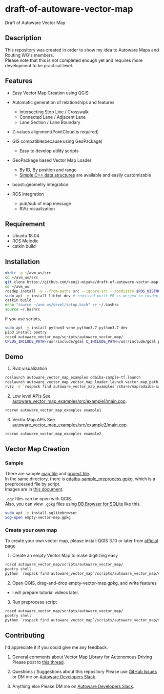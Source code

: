 # draft-of-autoware-vector-map

Draft of Autoware Vector Map

## Description

This repository was created in order to show my idea to Autoware Maps and Routing WG's members.  
Please note that this is not completed enough yet and requires more development to be practical level.

## Features

- Easy Vector Map Creation using QGIS
- Automatic generation of relationships and features
  - Intersecting Stop Line / Crosswalk
  - Connected Lane / Adjacent Lane
  - Lane Section / Lane Boundary
- Z-values alignment(PointCloud is required)
- GIS compatible(because using GeoPackage)

  - Easy to develop utility scripts

- GeoPackage based Vector Map Loader
  - By ID, By position and range
  - [Simple C++ data structures](https://github.com/kenji-miyake/draft-of-autoware-vector-map/blob/master/autoware_vector_map/include/autoware_vector_map/core/vector_map/features.h) are available and easily customizable
- boost::geometry integration
- ROS integration
  - pub/sub of map message
  - RViz visualization

## Requirement

- Ubuntu 18.04
- ROS Melodic
- catkin build

## Installation

```sh
mkdir -p ~/avm_ws/src
cd ~/avm_ws/src
git clone https://github.com/kenji-miyake/draft-of-autoware-vector-map.git
cd ~/avm_ws
rosdep install -y --from-paths src --ignore-src --rosdistro $ROS_DISTRO
sudo apt -y install libfmt-dev # required until PR is merged to rosdep
catkin build
echo "source ~/avm_ws/devel/setup.bash" >> ~/.bashrc
source ~/.bashrc
```

If you use scripts,

```sh
sudo apt -y install python3-venv python3.7 python3.7-dev
pip3 install poetry
roscd autoware_vector_map/scripts/autoware_vector_map/
CPLUS_INCLUDE_PATH=/usr/include/gdal C_INCLUDE_PATH=/usr/include/gdal poetry install
```

## Demo

1. Rviz visualization

```sh
roslaunch autoware_vector_map_examples odaiba-sample-tf.launch
roslaunch autoware_vector_map vector_map_loader.launch vector_map_path:=`rospack find autoware_vector_map_examples`/share/map/odaiba-sample/odaiba-sample_preprocess.gpkg
rviz -d `rospack find autoware_vector_map_examples`/share/map/odaiba-sample/odaiba-sample.rviz
```

2. Low level APIs
   See [autoware_vector_map_examples/src/example1/main.cpp](autoware_vector_map_examples/src/example1/main.cpp).

```sh
rosrun autoware_vector_map_examples example1
```

3. Vector Map APIs
   See [autoware_vector_map_examples/src/example2/main.cpp](autoware_vector_map_examples/src/example2/main.cpp).

```sh
rosrun autoware_vector_map_examples example2
```

## Vector Map Creation

### Sample

There are sample [map file](autoware_vector_map_examples/share/map/odaiba-sample/odaiba-sample.gpkg) and [project file](autoware_vector_map_examples/share/map/odaiba-sample/odaiba-sample.qgz).  
In the same directory, there is [odaiba-sample_preprocess.gpkg](autoware_vector_map_examples/share/map/odaiba-sample/odaiba-sample_preprocess.gpkg), which is a preprocessed file by script.  
Images are in [this document](autoware_vector_map_examples/doc/vector-map-creation.md).

`.qgz` files can be open with QGIS.  
Also, you can view `.gpkg` files using [DB Browser for SQLite](https://sqlitebrowser.org/) like this.

```sh
sudo apt -y install sqlitebrowser
xdg-open empty-vector-map.gpkg
```

### Create your own map

To create your own vector map, please install QGIS 3.10 or later from [official page](https://www.qgis.org/ja/site/forusers/download.html).

1. Create an empty Vector Map to make digitizing easy

```sh
roscd autoware_vector_map/scripts/autoware_vector_map/
poetry shell
python `rospack find autoware_vector_map`/scripts/autoware_vector_map/create_empty_vector_map.py
```

2. Open QGIS, drag-and-drop empty-vector-map.gpkg, and write features

- I will prepare tutorial videos later.

3. Run preprocess script

```sh
roscd autoware_vector_map/scripts/autoware_vector_map/
poetry shell
python `rospack find autoware_vector_map`/scripts/autoware_vector_map/vector_map_preprocessor.py {PATH_TO_YOUR_VECTOR_MAP}
```

## Contributing

I'd appreciate it if you could give me any feedback.

1. General comments about Vector Map Library for Autonomous Driving
   Please post to [this thread](https://discourse.ros.org/t/map-library-for-autoware-auto/11720).

2. Questions / Suggestions about this repository
   Please use [GitHub Issues](https://github.com/kenji-miyake/draft-of-autoware-vector-map/issues) or DM me on [Autoware Developers Slack](autoware-developer.slack.com).

3. Anything else
   Please DM me on [Autoware Developers Slack](autoware-developer.slack.com).

